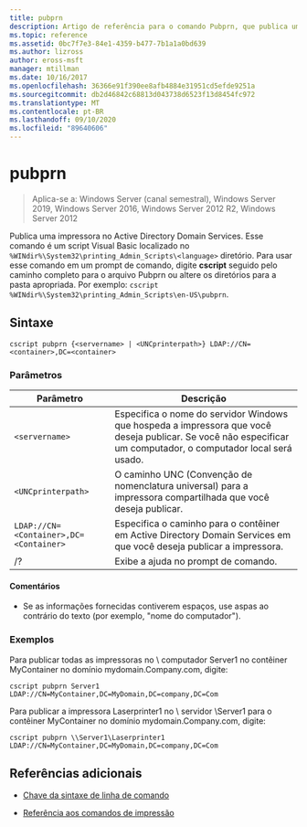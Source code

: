 ```yaml
---
title: pubprn
description: Artigo de referência para o comando Pubprn, que publica uma impressora no Active Directory Domain Services.
ms.topic: reference
ms.assetid: 0bc7f7e3-84e1-4359-b477-7b1a1a0bd639
ms.author: lizross
author: eross-msft
manager: mtillman
ms.date: 10/16/2017
ms.openlocfilehash: 36366e91f390ee8afb4884e31951cd5efde9251a
ms.sourcegitcommit: db2d46842c68813d043738d6523f13d8454fc972
ms.translationtype: MT
ms.contentlocale: pt-BR
ms.lasthandoff: 09/10/2020
ms.locfileid: "89640606"
---
```

# <a name="pubprn"></a>pubprn

> Aplica-se a: Windows Server (canal semestral), Windows Server 2019, Windows Server 2016, Windows Server 2012 R2, Windows Server 2012

Publica uma impressora no Active Directory Domain Services. Esse comando é um script Visual Basic localizado no `%WINdir%\System32\printing_Admin_Scripts\<language>` diretório. Para usar esse comando em um prompt de comando, digite **cscript** seguido pelo caminho completo para o arquivo Pubprn ou altere os diretórios para a pasta apropriada. Por exemplo: `cscript %WINdir%\System32\printing_Admin_Scripts\en-US\pubprn`.

## <a name="syntax"></a>Sintaxe

```
cscript pubprn {<servername> | <UNCprinterpath>} LDAP://CN=<container>,DC=<container>
```

### <a name="parameters"></a>Parâmetros

| Parâmetro | Descrição |
|--|--|
| `<servername>` | Especifica o nome do servidor Windows que hospeda a impressora que você deseja publicar. Se você não especificar um computador, o computador local será usado. |
| `<UNCprinterpath>` | O caminho UNC (Convenção de nomenclatura universal) para a impressora compartilhada que você deseja publicar. |
| `LDAP://CN=<Container>,DC=<Container>` | Especifica o caminho para o contêiner em Active Directory Domain Services em que você deseja publicar a impressora. |
| /? | Exibe a ajuda no prompt de comando. |

#### <a name="remarks"></a>Comentários

- Se as informações fornecidas contiverem espaços, use aspas ao contrário do texto (por exemplo, "nome do computador").

### <a name="examples"></a>Exemplos

Para publicar todas as impressoras no \\ computador Server1 no contêiner MyContainer no domínio mydomain.Company.com, digite:

```
cscript pubprn Server1 LDAP://CN=MyContainer,DC=MyDomain,DC=company,DC=Com
```

Para publicar a impressora Laserprinter1 no \\ servidor \Server1 para o contêiner MyContainer no domínio mydomain.Company.com, digite:

```
cscript pubprn \\Server1\Laserprinter1 LDAP://CN=MyContainer,DC=MyDomain,DC=company,DC=Com
```

## <a name="additional-references"></a>Referências adicionais

- [Chave da sintaxe de linha de comando](command-line-syntax-key.md)

- [Referência aos comandos de impressão](print-command-reference.md)

